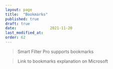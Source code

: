 ```yaml
---
layout: page
title:  "Bookmarks"
published: true
draft: true
date:               2021-11-20
last_modified_at:   
order: 62
---
```

> Smart Filter Pro supports bookmarks

> Link to bookmarks explanation on Microsoft